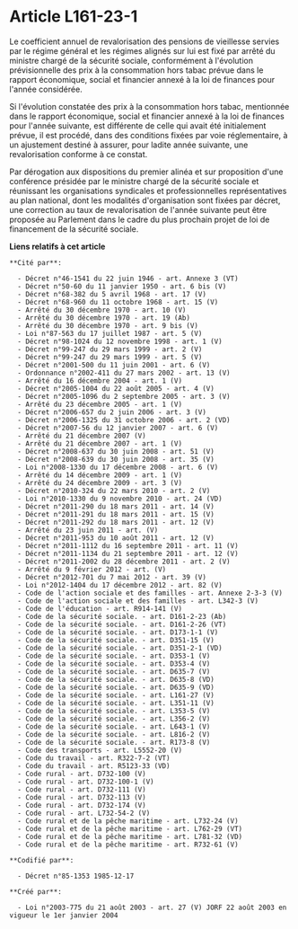 # Article L161-23-1

Le coefficient annuel de revalorisation des pensions de vieillesse servies par le régime général et les régimes alignés sur
lui est fixé par arrêté du ministre chargé de la sécurité sociale, conformément à l'évolution prévisionnelle des prix à la
consommation hors tabac prévue dans le rapport économique, social et financier annexé à la loi de finances pour l'année
considérée.

Si l'évolution constatée des prix à la consommation hors tabac, mentionnée dans le rapport économique, social et financier
annexé à la loi de finances pour l'année suivante, est différente de celle qui avait été initialement prévue, il est procédé,
dans des conditions fixées par voie réglementaire, à un ajustement destiné à assurer, pour ladite année suivante, une
revalorisation conforme à ce constat.

Par dérogation aux dispositions du premier alinéa et sur proposition d'une conférence présidée par le ministre chargé de la
sécurité sociale et réunissant les organisations syndicales et professionnelles représentatives au plan national, dont les
modalités d'organisation sont fixées par décret, une correction au taux de revalorisation de l'année suivante peut être
proposée au Parlement dans le cadre du plus prochain projet de loi de financement de la sécurité sociale.

**Liens relatifs à cet article**

	**Cité par**:

	  - Décret n°46-1541 du 22 juin 1946 - art. Annexe 3 (VT)
	  - Décret n°50-60 du 11 janvier 1950 - art. 6 bis (V)
	  - Décret n°68-382 du 5 avril 1968 - art. 17 (V)
	  - Décret n°68-960 du 11 octobre 1968 - art. 15 (V)
	  - Arrêté du 30 décembre 1970 - art. 10 (V)
	  - Arrêté du 30 décembre 1970 - art. 19 (Ab)
	  - Arrêté du 30 décembre 1970 - art. 9 bis (V)
	  - Loi n°87-563 du 17 juillet 1987 - art. 5 (V)
	  - Décret n°98-1024 du 12 novembre 1998 - art. 1 (V)
	  - Décret n°99-247 du 29 mars 1999 - art. 2 (V)
	  - Décret n°99-247 du 29 mars 1999 - art. 5 (V)
	  - Décret n°2001-500 du 11 juin 2001 - art. 6 (V)
	  - Ordonnance n°2002-411 du 27 mars 2002 - art. 13 (V)
	  - Arrêté du 16 décembre 2004 - art. 1 (V)
	  - Décret n°2005-1004 du 22 août 2005 - art. 4 (V)
	  - Décret n°2005-1096 du 2 septembre 2005 - art. 3 (V)
	  - Arrêté du 23 décembre 2005 - art. 1 (V)
	  - Décret n°2006-657 du 2 juin 2006 - art. 3 (V)
	  - Décret n°2006-1325 du 31 octobre 2006 - art. 2 (VD)
	  - Décret n°2007-56 du 12 janvier 2007 - art. 6 (V)
	  - Arrêté du 21 décembre 2007 (V)
	  - Arrêté du 21 décembre 2007 - art. 1 (V)
	  - Décret n°2008-637 du 30 juin 2008 - art. 51 (V)
	  - Décret n°2008-639 du 30 juin 2008 - art. 35 (V)
	  - Loi n°2008-1330 du 17 décembre 2008 - art. 6 (V)
	  - Arrêté du 14 décembre 2009 - art. 1 (V)
	  - Arrêté du 24 décembre 2009 - art. 3 (V)
	  - Décret n°2010-324 du 22 mars 2010 - art. 2 (V)
	  - Loi n°2010-1330 du 9 novembre 2010 - art. 24 (VD)
	  - Décret n°2011-290 du 18 mars 2011 - art. 14 (V)
	  - Décret n°2011-291 du 18 mars 2011 - art. 15 (V)
	  - Décret n°2011-292 du 18 mars 2011 - art. 12 (V)
	  - Arrêté du 23 juin 2011 - art. (V)
	  - Décret n°2011-953 du 10 août 2011 - art. 12 (V)
	  - Décret n°2011-1112 du 16 septembre 2011 - art. 11 (V)
	  - Décret n°2011-1134 du 21 septembre 2011 - art. 12 (V)
	  - Décret n°2011-2002 du 28 décembre 2011 - art. 2 (V)
	  - Arrêté du 9 février 2012 - art. (V)
	  - Décret n°2012-701 du 7 mai 2012 - art. 39 (V)
	  - Loi n°2012-1404 du 17 décembre 2012 - art. 82 (V)
	  - Code de l'action sociale et des familles - art. Annexe 2-3-3 (V)
	  - Code de l'action sociale et des familles - art. L342-3 (V)
	  - Code de l'éducation - art. R914-141 (V)
	  - Code de la sécurité sociale. - art. D161-2-23 (Ab)
	  - Code de la sécurité sociale. - art. D161-2-26 (VT)
	  - Code de la sécurité sociale. - art. D173-1-1 (V)
	  - Code de la sécurité sociale. - art. D351-15 (V)
	  - Code de la sécurité sociale. - art. D351-2-1 (VD)
	  - Code de la sécurité sociale. - art. D353-1 (V)
	  - Code de la sécurité sociale. - art. D353-4 (V)
	  - Code de la sécurité sociale. - art. D635-7 (V)
	  - Code de la sécurité sociale. - art. D635-8 (VD)
	  - Code de la sécurité sociale. - art. D635-9 (VD)
	  - Code de la sécurité sociale. - art. L161-27 (V)
	  - Code de la sécurité sociale. - art. L351-11 (V)
	  - Code de la sécurité sociale. - art. L353-5 (V)
	  - Code de la sécurité sociale. - art. L356-2 (V)
	  - Code de la sécurité sociale. - art. L643-1 (V)
	  - Code de la sécurité sociale. - art. L816-2 (V)
	  - Code de la sécurité sociale. - art. R173-8 (V)
	  - Code des transports - art. L5552-20 (V)
	  - Code du travail - art. R322-7-2 (VT)
	  - Code du travail - art. R5123-33 (VD)
	  - Code rural - art. D732-100 (V)
	  - Code rural - art. D732-100-1 (V)
	  - Code rural - art. D732-111 (V)
	  - Code rural - art. D732-113 (V)
	  - Code rural - art. D732-174 (V)
	  - Code rural - art. L732-54-2 (V)
	  - Code rural et de la pêche maritime - art. L732-24 (V)
	  - Code rural et de la pêche maritime - art. L762-29 (VT)
	  - Code rural et de la pêche maritime - art. L781-32 (VD)
	  - Code rural et de la pêche maritime - art. R732-61 (V)

	**Codifié par**:

	  - Décret n°85-1353 1985-12-17

	**Créé par**:

	  - Loi n°2003-775 du 21 août 2003 - art. 27 (V) JORF 22 août 2003 en vigueur le 1er janvier 2004
